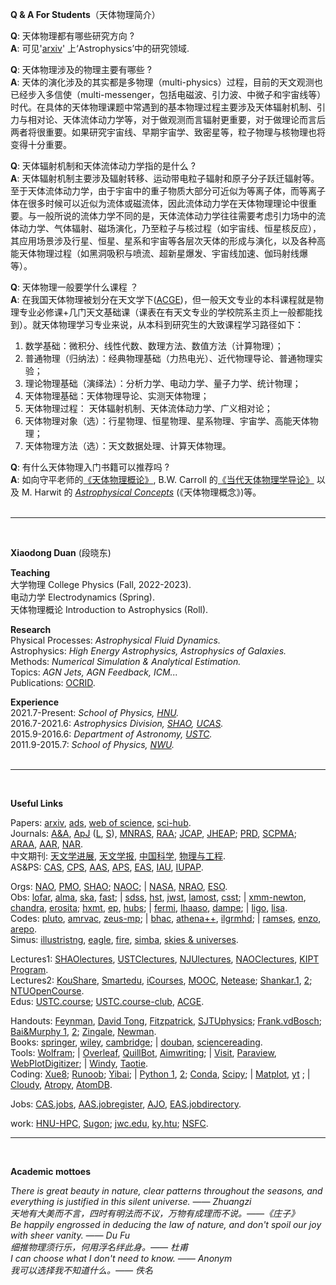 **Q & A For Students**（天体物理简介）    

**Q**: 天体物理都有哪些研究方向 ?  
**A**: 可见'[arxiv](https://arxiv.org/)' 上‘Astrophysics’中的研究领域.  

**Q**: 天体物理涉及的物理主要有哪些 ?  
**A**: 天体的演化涉及的其实都是多物理（multi-physics）过程，目前的天文观测也已经步入多信使（multi-messenger，包括电磁波、引力波、中微子和宇宙线等）时代。在具体的天体物理课题中常遇到的基本物理过程主要涉及天体辐射机制、引力与相对论、天体流体动力学等，对于做观测而言辐射更重要，对于做理论而言后两者将很重要。如果研究宇宙线、早期宇宙学、致密星等，粒子物理与核物理也将变得十分重要。  

**Q**: 天体辐射机制和天体流体动力学指的是什么 ?  
**A**: 天体辐射机制主要涉及辐射转移、运动带电粒子辐射和原子分子跃迁辐射等。至于天体流体动力学，由于宇宙中的重子物质大部分可近似为等离子体，而等离子体在很多时候可以近似为流体或磁流体，因此流体动力学在天体物理理论中很重要。与一般所说的流体力学不同的是，天体流体动力学往往需要考虑引力场中的流体动力学、气体辐射、磁场演化，乃至粒子与核过程（如宇宙线、恒星核反应），其应用场景涉及行星、恒星、星系和宇宙等各层次天体的形成与演化，以及各种高能天体物理过程（如黑洞吸积与喷流、超新星爆发、宇宙线加速、伽玛射线爆等）。  

**Q**: 天体物理一般要学什么课程 ？  
**A**: 在我国天体物理被划分在天文学下([ACGE](https://www.acge.org.cn/encyclopediaFront/enterEncyclopediaIndex))，但一般天文专业的本科课程就是物理专业必修课+几门天文基础课（课表在有天文专业的学校院系主页上一般都能找到）。就天体物理学习专业来说，从本科到研究生的大致课程学习路径如下：  
1. 数学基础：微积分、线性代数、数理方法、数值方法（计算物理）；  
2. 普通物理（归纳法）：经典物理基础（力热电光）、近代物理导论、普通物理实验；  
3. 理论物理基础（演绎法）：分析力学、电动力学、量子力学、统计物理；  
4. 天体物理基础：天体物理导论、实测天体物理；  
5. 天体物理过程： 天体辐射机制、天体流体动力学、广义相对论；  
6. 天体物理对象（选）：行星物理、恒星物理、星系物理、宇宙学、高能天体物理；  
7. 天体物理方法（选）：天文数据处理、计算天体物理。  

**Q**: 有什么天体物理入门书籍可以推荐吗 ?  
**A**: 如向守平老师的[《天体物理概论》](https://book.douban.com/subject/3353501/), B.W. Carroll 的[《当代天体物理学导论》](https://book.douban.com/subject/36736690/) 以及 M. Harwit 的 [*Astrophysical Concepts*](https://book.douban.com/subject/10123950/) (《天体物理概念》)等。  
<br/>   

***  
<br/>

**Xiaodong Duan** (段晓东)   

**Teaching**   
大学物理   College Physics (Fall, 2022-2023).  
电动力学   Electrodynamics (Spring).  
天体物理概论   Introduction to Astrophysics (Roll).  

**Research**   
Physical Processes: *Astrophysical Fluid Dynamics.*  
Astrophysics: *High Energy Astrophysics, Astrophysics of Galaxies.*    
Methods: *Numerical Simulation & Analytical Estimation.*   
Topics: *AGN Jets, AGN Feedback, ICM...*  
Publications: [OCRID](https://orcid.org/0000-0002-6921-1899).      

**Experience**    
2021.7-Present:  *School of Physics, [HNU](https://www.htu.edu.cn/).*  
2016.7-2021.6:  *Astrophysics Division, [SHAO](http://www.shao.ac.cn/), [UCAS](https://www.ucas.ac.cn/).*  
2015.9-2016.6:  *Department of Astronomy, [USTC](https://www.ustc.edu.cn/).*  
2011.9-2015.7:  *School of Physics, [NWU](https://www.nwu.edu.cn/).*   
<br/>

***  
<br/>

**Useful Links**    

Papers:  [arxiv](https://arxiv.org/archive/astro-ph), [ads](https://ui.adsabs.harvard.edu/), [web of science](https://apps.webofknowledge.com/), [sci-hub](https://sci-hub.se/).  
Journals:  [A&A](https://www.aanda.org/), [ApJ](https://iopscience.iop.org/journal/0004-637X) ([L](https://iopscience.iop.org/journal/2041-8205), [S](https://iopscience.iop.org/journal/0067-0049)), [MNRAS](https://academic.oup.com/mnras/advance-articles), [RAA](http://www.raa-journal.org/); [JCAP](https://iopscience.iop.org/journal/1475-7516), [JHEAP](https://www.sciencedirect.com/journal/journal-of-high-energy-astrophysics); [PRD](https://journals.aps.org/prd/), [SCPMA](https://www.sciengine.com/SCPMA/home); [ARAA](https://www.annualreviews.org/journal/astro), [AAR](https://link.springer.com/journal/159), [NAR](https://www.sciencedirect.com/journal/new-astronomy-reviews).   
中文期刊: [天文学进展](http://center.shao.ac.cn/twxjz/index.htm), [天文学报](http://www.twxb.org/twxb/home), [中国科学](https://www.scichina.com/), [物理与工程](https://gkwl.cbpt.cnki.net/WKD3/WebPublication/index.aspx?mid=GKWL).      
AS&PS: [CAS](http://astronomy.pmo.cas.cn/), [CPS](http://www.cps-net.org.cn/), [AAS](https://aas.org/), [APS](https://www.aps.org/), [EAS](https://eas.unige.ch/index.jsp), [IAU](https://www.iau.org/), [IUPAP](https://iupap.org/).  
  
Orgs: [NAO](https://nao.cas.cn/), [PMO](http://www.pmo.cas.cn/), [SHAO](http://www.shao.ac.cn/); [NAOC](https://nadc.china-vo.org/); | [NASA](https://www.nasa.gov/), [NRAO](https://science.nrao.edu/), [ESO](https://www.eso.org/public/).  
Obs: [lofar](https://www.lofar-surveys.org/), [alma](https://www.eso.org/public/teles-instr/alma/), [ska](https://www.skatelescope.org/the-ska-project/), [fast](https://fast.bao.ac.cn/); | [sdss](https://www.sdss.org/), [hst](https://www.nasa.gov/mission_pages/hubble/main/index.html), [jwst](https://www.nasa.gov/mission_pages/webb/main/index.html), [lamost](http://www.lamost.org/public/), [csst](http://nao.cas.cn/csst/); | [xmm-newton](https://www.cosmos.esa.int/web/xmm-newton/home),  [chandra](https://chandra.harvard.edu/), [erosita](https://erosita.mpe.mpg.de/); [hxmt](http://hxmtweb.ihep.ac.cn/), [ep](https://ep.bao.ac.cn/ep/), [hubs](http://hubs.phys.tsinghua.edu.cn/); | [fermi](https://fermi.gsfc.nasa.gov/),  [lhaaso](http://english.ihep.cas.cn/lhaaso/), [dampe](http://pmo.cas.cn/dampe/kycg/); | [ligo](https://www.ligo.org/), [lisa](https://lisa.nasa.gov/).  
Codes: [pluto](http://plutocode.ph.unito.it/), [amrvac](http://amrvac.org/), [zeus-mp](https://github.com/bwoshea/ZEUS-MP_2); | [bhac](https://bhac.science/), [athena++](https://princetonuniversity.github.io/athena/download.html), [ilgrmhd](http://astro.phys.wvu.edu/zetienne/ILGRMHD/index.html); | [ramses](https://bitbucket.org/rteyssie/ramses/src/master/), [enzo](https://enzo-project.org/), [arepo](https://arepo-code.org/).  
Simus: [illustristng](https://www.tng-project.org/), [eagle](http://eagle.strw.leidenuniv.nl/), [fire](https://fire.northwestern.edu/), [simba](http://simba.roe.ac.uk/), [skies & universes](http://skiesanduniverses.iaa.es/).  

Lectures1: [SHAOlectures](https://www.koushare.com/topic-hd/i/aar), [USTClectures](https://www.koushare.com/topicIndex/i/ustcastro), [NJUlectures](https://astronomy.nju.edu.cn/xshd/xsbg/index.html), [NAOClectures](https://www.newscctv.net/219news/matrix_detail.html?deptId=11471), [KIPT Program](https://www.kitp.ucsb.edu/programs/past).  
Lectures2: [KouShare](https://www.koushare.com), [Smartedu](https://www.smartedu.cn/), [iCourses](https://www.icourses.cn/home/#), [MOOC](https://www.icourse163.org), [Netease](https://open.163.com/); [Shankar.1](http://open.163.com/special/fundamentalsofphysics/), [2](http://open.163.com/newview/movie/courseintro?newurl=%2Fspecial%2Fopencourse%2Fphysicsii.html); [NTUOpenCourse](http://ocw.aca.ntu.edu.tw/ntu-ocw/).  
Edus: [USTC.course](https://catalog.ustc.edu.cn/plan); [USTC.course-club](https://www.icourse.club/course/), [ACGE](https://www.acge.org.cn/encyclopediaFront/enterEncyclopediaIndex).
    
Handouts:  [Feynman](http://www.feynmanlectures.caltech.edu/info/), [David Tong](http://www.damtp.cam.ac.uk/user/tong/teaching.html), [Fitzpatrick](http://farside.ph.utexas.edu/teaching.html), [SJTUphysics](http://phycai.sjtu.edu.cn/pub/webphy/index.html); [Frank.vdBosch](https://campuspress.yale.edu/vdbosch/); [Bai&Murphy 1](http://i.astro.tsinghua.edu.cn/~xbai/), [2](https://lweb.cfa.harvard.edu/~namurphy/teaching.html); [Zingale](https://zingale.github.io/classes.html), [Newman](http://websites.umich.edu/~mejn/cp/programs.html).  
Books: [springer](https://link.springer.com/), [wiley](https://onlinelibrary.wiley.com/), [cambridge](https://www.cambridge.org/core/what-we-publish/textbooks); | [douban](https://www.douban.com/doulist/112364872/), [sciencereading](https://book.sciencereading.cn/shop/main/Login/shopFrame.do).  
Tools: [Wolfram](https://www.wolframalpha.com/); | [Overleaf](https://www.overleaf.com/project), [QuillBot](https://quillbot.com/), [Aimwriting](https://aimwriting.mtutor.engkoo.com/); | [Visit](https://wci.llnl.gov/simulation/computer-codes/visit), [Paraview](https://www.paraview.org/), [WebPlotDigitizer](https://apps.automeris.io/wpd/); | [Windy](https://www.windy.com/?35.187,113.803,5), [Taotie](https://taotie.readthedocs.io/en/latest/resource/research/getting_started_cn.html#id19).  
Coding: [Xue8](https://www.xue8nav.com); [Runoob](https://www.runoob.com/); [Yibai](https://www.yiibai.com/); | [Python 1](https://www.python.org/), [2](http://scipy-lectures.org/); [Conda](https://anaconda.org/), [Scipy](https://www.scipy.org/); | [Matplot](https://matplotlib.org/), [yt](https://yt-project.org/doc/) ; | [Cloudy](https://gitlab.nublado.org/cloudy/cloudy), [Atropy](https://www.astropy.org/), [AtomDB](http://www.atomdb.org/).  
  
Jobs: [CAS.jobs](http://astronomy.pmo.cas.cn/twrc/rczp/), [AAS.jobregister](https://jobregister.aas.org/), [AJO](https://academicjobsonline.org/ajo/jobs), [EAS.jobdirectory](https://eas.unige.ch/jobs.jsp).   
  
work: [HNU-HPC](https://www.htu.edu.cn/info/main.htm), [Sugon](https://ac.sugon.com/); [jwc.edu](https://jwc.htu.edu.cn/), [ky.htu](http://ky.htu.edu.cn/userAction!to_login.action); [NSFC](https://www.nsfc.gov.cn/).
<br/>    

***  
<br/>

**Academic mottoes**    
  
*There is great beauty in nature, clear patterns throughout the seasons, and everything is justified in this silent universe. —— Zhuangzi*  
*天地有大美而不言，四时有明法而不议，万物有成理而不说。——《庄子》*  
*Be happily engrossed in deducing the law of nature, and don't spoil our joy with sheer vanity. —— Du Fu*   
*细推物理须行乐，何用浮名绊此身。—— 杜甫*  
*I can choose what I don't need to know. —— Anonym*  
*我可以选择我不知道什么。—— 佚名*   


